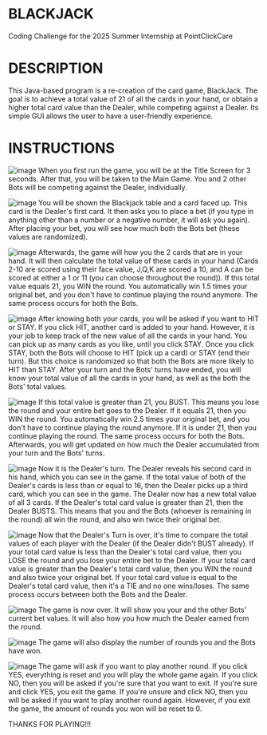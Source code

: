 # BLACKJACK
Coding Challenge for the 2025 Summer Internship at PointClickCare

# DESCRIPTION
This Java-based program is a re-creation of the card game, BlackJack. 
The goal is to achieve a total value of 21 of all the cards in your hand, or obtain a higher total card value than the Dealer, while competing against a Dealer.
Its simple GUI allows the user to have a user-friendly experience.

# INSTRUCTIONS
![image](https://github.com/user-attachments/assets/165c7629-e66a-48fc-b985-a76bb2ca84d8)
When you first run the game, you will be at the Title Screen for 3 seconds. After that, you will be taken to the Main Game. You and 2 other Bots will be competing against the Dealer, individually.<br/>

![image](https://github.com/user-attachments/assets/5137f7ce-c68c-4fc8-b220-07e4d32fed7a)
You will be shown the Blackjack table and a card faced up. This card is the Dealer's first card. It then asks you to place a bet (if you type in anything other than a number or a negative number, it will ask you again). After placing your bet, you will see how much both the Bots bet (these values are randomized).

![image](https://github.com/user-attachments/assets/b09be3f5-aff8-45fa-bbbb-087248c38f96)
Afterwards, the game will how you the 2 cards that are in your hand. It will then calculate the total value of these cards in your hand (Cards 2-10 are scored using their face value, J,Q,K are scored a 10, and A can be scored at either a 1 or 11 (you can choose throughout the round)). If this total value equals 21, you WIN the round. You automatically win 1.5 times your original bet, and you don't have to continue playing the round anymore. The same process occurs for both the Bots.

![image](https://github.com/user-attachments/assets/4659796f-688c-4358-9f9b-3e3a9cdd0b19)
After knowing both your cards, you will be asked if you want to HIT or STAY. If you click HIT, another card is added to your hand. However, it is your job to keep track of the new value of all the cards in your hand. You can pick up as many cards as you like, until you click STAY. Once you click STAY, both the Bots will choose to HIT (pick up a card) or STAY (end their turn). But this choice is randomized so that both the Bots are more likely to HIT than STAY. After your turn and the Bots' turns have ended, you will know your total value of all the cards in your hand, as well as the both the Bots' total values.

![image](https://github.com/user-attachments/assets/1a9a33e0-918c-40d5-b531-dee0b4eff53d)
If this total value is greater than 21, you BUST. This means you lose the round and your entire bet goes to the Dealer. If it equals 21, then you WIN the round. You automatically win 2.5 times your original bet, and you don't have to continue playing the round anymore. If it is under 21, then you continue playing the round. The same process occurs for both the Bots. Afterwards, you will get updated on how much the Dealer accumulated from your turn and the Bots' turns.

![image](https://github.com/user-attachments/assets/adc719e2-801e-4a0a-b377-5099ef970add)
Now it is the Dealer's turn. The Dealer reveals his second card in his hand, which you can see in the game. If the total value of both of the Dealer's cards is less than or equal to 16, then the Dealer picks up a third card, which you can see in the game. The Dealer now has a new total value of all 3 cards. If the Dealer's total card value is greater than 21, then the Dealer BUSTS. This means that you and the Bots (whoever is remaining in the round) all win the round, and also win twice their original bet.

![image](https://github.com/user-attachments/assets/cd7ae772-8832-4d01-98a2-67bed8eca655)
Now that the Dealer's Turn is over, it's time to compare the total values of each player with the Dealer (if the Dealer didn't BUST already). If your total card value is less than the Dealer's total card value, then you LOSE the round and you lose your entire bet to the Dealer. If your total card value is greater than the Dealer's total card value, then you WIN the round and also twice your original bet. If your total card value is equal to the Dealer's total card value, then it's a TIE and no one wins/loses. The same process occurs between both the Bots and the Dealer.

![image](https://github.com/user-attachments/assets/d3d13f2e-62ff-4f7c-bce6-dcb98abada32)
The game is now over. It will show you your and the other Bots' current bet values. It will also how you how much the Dealer earned from the round.

![image](https://github.com/user-attachments/assets/2b8677c8-fa5c-4731-8054-89b16451cdee)
The game will also display the number of rounds you and the Bots have won.

![image](https://github.com/user-attachments/assets/377cd9ac-f32f-4fdb-b9c6-77617460b9d8)
The game will ask if you want to play another round. If you click YES, everything is reset and you will play the whole game again. If you click NO, then you will be asked if you're sure that you want to exit. If you're sure and click YES, you exit the game. If you're unsure and click NO, then you will be asked if you want to play another round again. However, if you exit the game, the amount of rounds you won will be reset to 0. 

THANKS FOR PLAYING!!!

